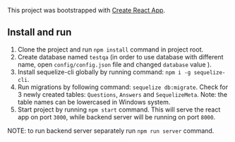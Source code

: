 This project was bootstrapped with [Create React App](https://github.com/facebookincubator/create-react-app).

## Install and run
1. Clone the project and run `npm install` command in project root.
2. Create database named `testqa` (in order to use database with different name, open `config/config.json` file and changed `database` value ).
3. Install sequelize-cli globally by running command: `npm i -g sequelize-cli`.
4. Run migrations by following command: `sequelize db:migrate`. Check for 3 newly created tables: `Questions`, `Answers` and `SequelizeMeta`. 
    Note: the table names can be lowercased in Windows system. 
5. Start project by running `npm start` command. This will serve the react app on port `3000`, while backend server will be running on port `8000`.    


NOTE: to run backend server separately run `npm run server` command. 
